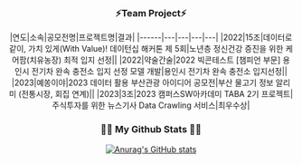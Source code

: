 <!--### Hi there 👋-->

<!--
**les2000les/les2000les** is a ✨ _special_ ✨ repository because its `README.md` (this file) appears on your GitHub profile.

Here are some ideas to get you started:

- 🔭 I’m currently working on ...
- 🌱 I’m currently learning ...
- 👯 I’m looking to collaborate on ...
- 🤔 I’m looking for help with ...
- 💬 Ask me about ...
- 📫 How to reach me: ...
- 😄 Pronouns: ...
- ⚡ Fun fact: ...
-->

<div align="center">
<h3 align="center"> ⚡Team Project⚡ </h3>
|연도|소속|공모전명|프로젝트명|결과|
|------|---|---|---|---|
|2022|15조|데이터로 같이, 가치 있게(With Value)! 데이턴십 해커톤 제 5회|노년층 정신건강 증진을 위한 케어팜(치유농장) 최적 입지 선정||
|2022|약술간술|2022 빅콘테스트 [챔피언 부문] 용인시 전기차 완속 충전소 입지 선정 모델 개발|용인시 전기차 완속 충전소 입지선정||
|2023|예쏭이야|2023 데이터 활용 부산관광 아이디어 공모전|부산 물고기 정보 알리미 (전통시장, 회집 연계)||
|2023|3조|2023 캠퍼스SW아카데미 TABA 2기 프로젝트|주식투자를 위한 뉴스기사 Data Crawling 서비스|최우수상|


<h3 align="center">👩‍💻 My Github Stats 👩‍💻</h3>


[![Anurag's GitHub stats](https://github-readme-stats.vercel.app/api?username=les2000les&hide_title=true&show_icons=true&include_all_commits=true&disable_animations=true&theme=vue)](https://github.com/anuraghazra/github-readme-stats)

</div>
